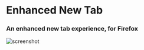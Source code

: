 # Enhanced New Tab
### An enhanced new tab experience, for Firefox

![screenshot](./screenshot.png)
